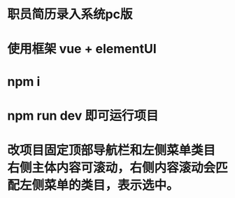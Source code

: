 # 职员简历录入系统pc版
# 使用框架 vue + elementUI
# npm i
# npm run dev 即可运行项目
# 改项目固定顶部导航栏和左侧菜单类目 右侧主体内容可滚动，右侧内容滚动会匹配左侧菜单的类目，表示选中。
